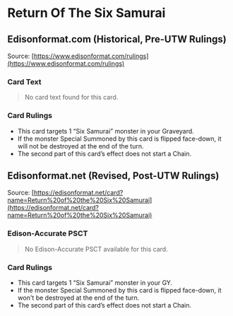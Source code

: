 # Return Of The Six Samurai

## Edisonformat.com (Historical, Pre-UTW Rulings)

Source: [https://www.edisonformat.com/rulings](https://www.edisonformat.com/rulings)

### Card Text

> No card text found for this card.

### Card Rulings

*   This card targets 1 “Six Samurai” monster in your Graveyard.
*   If the monster Special Summoned by this card is flipped face-down, it will not be destroyed at the end of the turn.
*   The second part of this card’s effect does not start a Chain.

## Edisonformat.net (Revised, Post-UTW Rulings)

Source: [https://edisonformat.net/card?name=Return%20of%20the%20Six%20Samurai](https://edisonformat.net/card?name=Return%20of%20the%20Six%20Samurai)

### Edison-Accurate PSCT

> No Edison-Accurate PSCT available for this card.

### Card Rulings

*   This card targets 1 “Six Samurai” monster in your GY.
*   If the monster Special Summoned by this card is flipped face-down, it won't be destroyed at the end of the turn.
*   The second part of this card’s effect does not start a Chain.
            